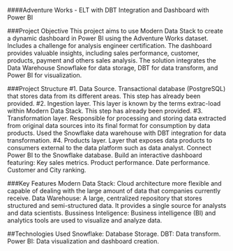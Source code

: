 ####Adventure Works - ELT with DBT Integration and Dashboard with Power BI

###Project Objective
This project aims to use Modern Data Stack to create a dynamic dashboard in Power BI using the Adventure Works dataset.
Includes a challenge for analysis engineer certification. The dashboard provides valuable insights, including sales performance, customer, products, payment and others sales analysis. The solution integrates the Data Warehouse Snowflake for data storage, DBT for data transform, and Power BI for visualization.

###Project Structure
#1. Data Source.
Transactional database (PostgreSQL) that stores data from its different areas.
This step has already been provided.
#2. Ingestion layer.
This layer is known by the terms extrac-load within Modern Data Stack.
This step has already been provided.
#3. Transformation layer.
Responsible for processing and storing data extracted from original data sources into its final format for consumption by data products.
Used the Snowflake data warehouse with DBT integration for data transformation.
#4. Products layer.
Layer that exposes data products to consumers external to the data platform such as data analyst.
Connect Power BI to the Snowflake database.
Build an interactive dashboard featuring:
Key sales metrics.
Product performance.
Date performance.
Customer and City ranking.

###Key Features
Modern Data Stack: Cloud architecture more flexible and capable of dealing with the large amount of data that companies currently receive.
Data Warehouse: A large, centralized repository that stores structured and semi-structured data. It provides a single source for analysts and data scientists.
Bussiness Inteligence: Business intelligence (BI) and analytics tools are used to visualize and analyze data.

##Technologies Used
Snowflake: Database Storage.
DBT: Data transform.
Power BI: Data visualization and dashboard creation.